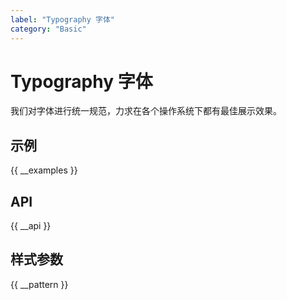 ```yaml
---
label: "Typography 字体"
category: "Basic"
---
```



# Typography 字体

我们对字体进行统一规范，力求在各个操作系统下都有最佳展示效果。

## 示例

{{ __examples }}

## API

{{ __api }}

## 样式参数

{{ __pattern }}
